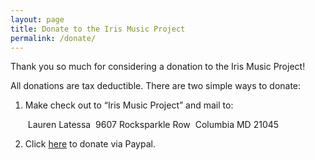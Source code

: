 ```yaml
---
layout: page
title: Donate to the Iris Music Project
permalink: /donate/
---
```


Thank you so much for considering a donation to the Iris Music Project!

All donations are tax deductible.  There are two simple ways to donate:

1. Make check out to “Iris Music Project” and mail to:

   ​		Lauren Latessa
   ​		9607 Rocksparkle Row
   ​		Columbia MD 21045

2. Click [here](https://www.paypal.com/cgi-bin/webscr?cmd=_s-xclick&hosted_button_id=J5D5F8NWDLK6W&source=url) to donate via Paypal.
